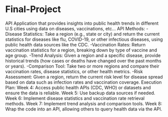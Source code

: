 # Final-Project
API Application that provides insights into public health trends in different U.S cities using data on diseases, vaccinations, etc…
API Methods:
-Disease Statistics: Take a region (e.g., state or city) and return the current statistics for diseases like flu, COVID-19, or other infectious diseases, using public health data sources like the CDC.
-Vaccination Rates: Return vaccination statistics for a region, breaking down by type of vaccine and age group.
-Trend Analysis: Given a region and a specific disease, provide historical trends (how cases or deaths have changed over the past months or years).
-Comparison Tool: Take two or more regions and compare their vaccination rates, disease statistics, or other health metrics.
-Risk Assessment: Given a region, return the current risk level for disease spread based on data such as infection rates and vaccination coverage.
Execution Plan:
Week 4: Access public health APIs (CDC, WHO) or datasets and ensure the data is reliable.
Week 5: Use backup data sources if needed.
Week 6: Implement disease statistics and vaccination rate retrieval methods.
Week 7: Implement trend analysis and comparison tools.
Week 8: Wrap the code into an API, allowing others to query health data via the API.

